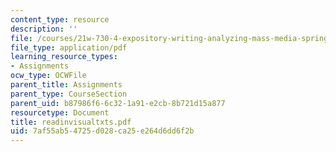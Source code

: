 ```yaml
---
content_type: resource
description: ''
file: /courses/21w-730-4-expository-writing-analyzing-mass-media-spring-2001/7af55ab54725d028ca25e264d6dd6f2b_readinvisualtxts.pdf
file_type: application/pdf
learning_resource_types:
- Assignments
ocw_type: OCWFile
parent_title: Assignments
parent_type: CourseSection
parent_uid: b87986f6-6c32-1a91-e2cb-8b721d15a877
resourcetype: Document
title: readinvisualtxts.pdf
uid: 7af55ab5-4725-d028-ca25-e264d6dd6f2b
---
```

